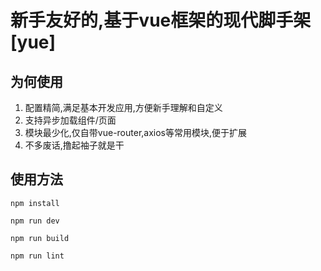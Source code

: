 # 新手友好的,基于vue框架的现代脚手架[yue]

## 为何使用
1. 配置精简,满足基本开发应用,方便新手理解和自定义
2. 支持异步加载组件/页面
3. 模块最少化,仅自带vue-router,axios等常用模块,便于扩展
4. 不多废话,撸起袖子就是干

## 使用方法
```
npm install
```

```
npm run dev
```


```
npm run build
```


```
npm run lint
```
